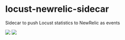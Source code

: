 # locust-newrelic-sidecar

Sidecar to push Locust statistics to NewRelic as events

![](https://github.com/albertowar/locust-newrelic-sidecar/workflows/Build/badge.svg)
![](https://github.com/albertowar/locust-newrelic-sidecar/workflows/Release/badge.svg)
